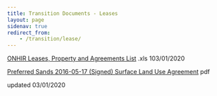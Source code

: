 ```yaml
---
title: Transition Documents - Leases
layout: page
sidenav: true
redirect_from:
    - /transition/lease/
--- 
```


[ONHIR Leases, Property and Agreements List]({{site.baseurl}}/assets/documents/transition/lease/ONHIR%20Leases,%20Property%20and%20Agreements%20List.xls) .xls 103/01/2020

[Preferred Sands 2016-05-17 (Signed) Surface Land Use Agreement]({{site.baseurl}}/assets/documents/transition/leasedocs/Preferred_Sands-2016-05-17-(Signed)-Surface-Land-Use-Agreement.pdf) pdf

updated 03/01/2020
